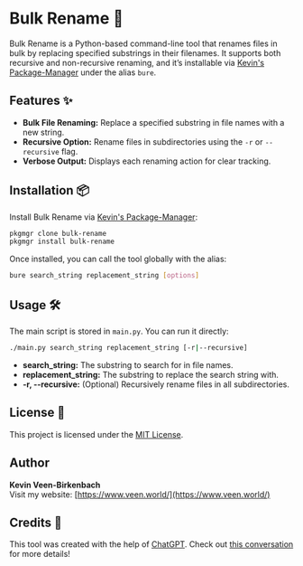 # Bulk Rename 🚀

Bulk Rename is a Python-based command-line tool that renames files in bulk by replacing specified substrings in their filenames. It supports both recursive and non-recursive renaming, and it’s installable via [Kevin's Package-Manager](https://github.com/kevinveenbirkenbach/package-manager) under the alias `bure`.

## Features ✨

- **Bulk File Renaming:** Replace a specified substring in file names with a new string.
- **Recursive Option:** Rename files in subdirectories using the `-r` or `--recursive` flag.
- **Verbose Output:** Displays each renaming action for clear tracking.

## Installation 📦

Install Bulk Rename via [Kevin's Package-Manager](https://github.com/kevinveenbirkenbach/package-manager):

```bash
pkgmgr clone bulk-rename
pkgmgr install bulk-rename
```

Once installed, you can call the tool globally with the alias:

```bash
bure search_string replacement_string [options]
```

## Usage 🛠️

The main script is stored in `main.py`. You can run it directly:

```bash
./main.py search_string replacement_string [-r|--recursive]
```

- **search_string:** The substring to search for in file names.
- **replacement_string:** The substring to replace the search string with.
- **-r, --recursive:** (Optional) Recursively rename files in all subdirectories.

## License 📝

This project is licensed under the [MIT License](LICENSE).

## Author

**Kevin Veen-Birkenbach**  
Visit my website: [https://www.veen.world/](https://www.veen.world/)

## Credits 🤖

This tool was created with the help of [ChatGPT](https://chat.openai.com). Check out [this conversation]([https://chat.openai.com/chat](https://chatgpt.com/share/67d1328b-5384-800f-a2ec-7ddd5b5e861d)) for more details!
